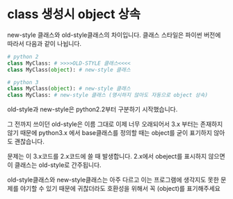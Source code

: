 # class 생성시 object 상속

new-style 클래스와 old-style클래스의 차이입니다. 클래스 스타일은 파이썬 버전에 따라서 다음과 같이 나뉩니다. 

```python
# python 2
class MyClass: # >>>>OLD-STYLE 클래스<<<<
class MyClass(object): # new-style 클래스

# python 3
class MyClass(object): # new-style 클래스
class MyClass: # new-style 클래스 (명시하지 않아도 자동으로 object 상속)
```

old-style과 new-style은 python2.2부터 구분하기 시작했습니다.

그 전까지 쓰이던 old-style은 이름 그대로 이제 너무 오래되어서 3.x 부터는 존재하지 않기 때문에 python3.x 에서 base클래스를 정의할 때는 object를 굳이 표기하지 않아도 괜찮습니다.

문제는 이 3.x코드를 2.x코드에 쓸 때 발생합니다. 2.x에서 obeject를 표시하지 않으면 이 클래스는 old-style로 간주됩니다.

old-style클래스와 new-style클래스는 아주 다르고 이는 프로그램에 생각지도 못한 문제를 야기할 수 있기 때문에 귀찮더라도 호환성을 위해서 꼭 (object)를 표기해주세요